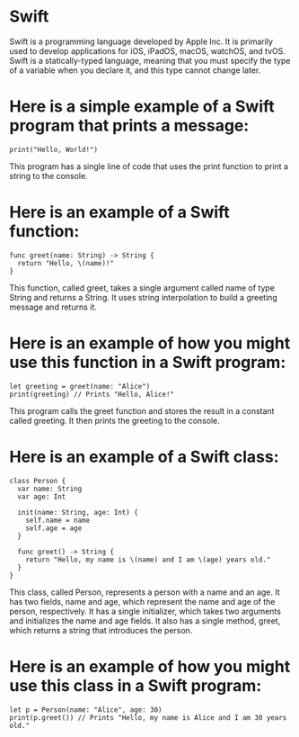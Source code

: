 # Swift
Swift is a programming language developed by Apple Inc. It is primarily used to develop applications for iOS, iPadOS, macOS, watchOS, and tvOS. 
Swift is a statically-typed language, meaning that you must specify the type of a variable when you declare it, and this type cannot change later.

# Here is a simple example of a Swift program that prints a message:
```
print("Hello, World!")
```
This program has a single line of code that uses the print function to print a string to the console.

# Here is an example of a Swift function:
```
func greet(name: String) -> String {
  return "Hello, \(name)!"
}
```
This function, called greet, takes a single argument called name of type String and returns a String. It uses string interpolation to build a greeting message and returns it.

 # Here is an example of how you might use this function in a Swift program:
 ```
 let greeting = greet(name: "Alice")
print(greeting) // Prints "Hello, Alice!"
```
This program calls the greet function and stores the result in a constant called greeting. It then prints the greeting to the console.

# Here is an example of a Swift class:
```
class Person {
  var name: String
  var age: Int

  init(name: String, age: Int) {
    self.name = name
    self.age = age
  }

  func greet() -> String {
    return "Hello, my name is \(name) and I am \(age) years old."
  }
}
```
This class, called Person, represents a person with a name and an age. It has two fields, name and age, which represent the name and age of the person, respectively. It has a single initializer, which takes two arguments and initializes the name and age fields. It also has a single method, greet, which returns a string that introduces the person.

# Here is an example of how you might use this class in a Swift program:
```
let p = Person(name: "Alice", age: 30)
print(p.greet()) // Prints "Hello, my name is Alice and I am 30 years old."
```

